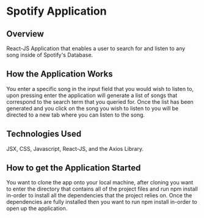 # Spotify Application

## Overview

React-JS Application that enables a user to search for and listen to any song inside of Spotify's Database.

## How the Application Works

You enter a specific song in the input field that you would wish to listen to, upon pressing enter the application 
will generate a list of songs that correspond to the search term that you queried for. Once the list has
been generated and you click on the song you wish to listen to you will be directed to a new tab where you can 
listen to the song.

## Technologies Used

JSX, CSS, Javascript, React-JS, and the Axios Library.

## How to get the Application Started

You want to clone the app onto your local machine, after cloning you want to enter the directory that contains
all of the project files and run npm install in-order to install all the dependencies that the project relies 
on. Once the dependencies are fully installed then you want to run npm install in-order to open up the application.
